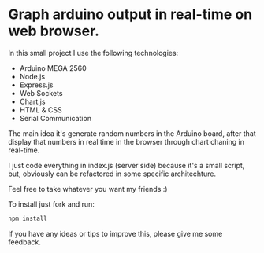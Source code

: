 ﻿# Graph arduino output in real-time on web browser.
In this small project I use the following technologies:
* Arduino MEGA 2560
* Node.js
* Express.js
* Web Sockets
* Chart.js
* HTML & CSS
* Serial Communication
  
The main idea it's generate random numbers in the Arduino board, after that display that numbers in real time in the browser through chart chaning in real-time.

I just code everything in index.js (server side) because it's a small script, but, obviously can be refactored in some specific architechture.

Feel free to take whatever you want my friends :) 

To install just fork and run:<br>
```javascript
npm install
```

If you have any ideas or tips to improve this, please give me some feedback.

